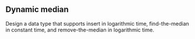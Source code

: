 ## Dynamic median

Design a data type that supports insert in logarithmic time, find-the-median in constant time, and remove-the-median in logarithmic time.